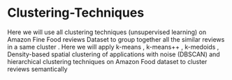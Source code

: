 # Clustering-Techniques
Here we will use all clustering techniques (unsupervised learning) on Amazon Fine Food reviews Dataset to group together all the similar reviews in a same cluster . Here we will apply k-means , k-means++ , k-medoids , Density-based spatial clustering of applications with noise (DBSCAN) and hierarchical clustering techniques on Amazon Food dataset to cluster reviews semantically
